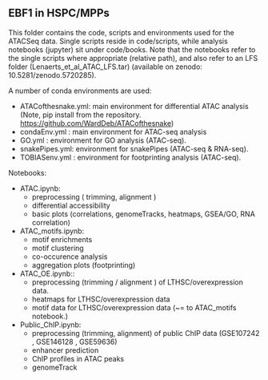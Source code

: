 ## EBF1 in HSPC/MPPs

This folder contains the code, scripts and environments used for the ATACSeq data.
Single scripts reside in code/scripts, while analysis notebooks (jupyter) sit under code/books.
Note that the notebooks refer to the single scripts where appropriate (relative path), and also refer to an LFS folder (Lenaerts_et_al_ATAC_LFS.tar) (available on zenodo: 10.5281/zenodo.5720285).

A number of conda environments are used:
  - ATACofthesnake.yml: main environment for differential ATAC analysis (Note, pip install from the repository. https://github.com/WardDeb/ATACofthesnake)
  - condaEnv.yml : main environment for ATAC-seq analysis
  - GO.yml : environment for GO analysis (ATAC-seq).
  - snakePipes.yml: environment for snakePipes (ATAC-seq & RNA-seq).
  - TOBIASenv.yml : environment for footprinting analysis (ATAC-seq).

Notebooks:
  - ATAC.ipynb:  
    - preprocessing ( trimming, alignment )
    - differential accessibility
    - basic plots (correlations, genomeTracks, heatmaps, GSEA/GO, RNA correlation)
  - ATAC_motifs.ipynb:  
    - motif enrichments
    - motif clustering
    - co-occurence analysis
    - aggregation plots (footprinting)
  - ATAC_OE.ipynb::
    - preprocessing (trimming / alignment ) of LTHSC/overexpression data.
    - heatmaps for LTHSC/overexpression data
    - motif data for LTHSC/overexpression data (~= to ATAC_motifs notebook.)
  - Public_ChIP.ipynb:  
    - preprocessing (trimming, alignment) of public ChIP data (GSE107242 , GSE146128 , GSE59636)
    - enhancer prediction
    - ChIP profiles in ATAC peaks
    - genomeTrack
